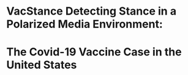 # VacStance Detecting Stance in a Polarized Media Environment: 
# The Covid-19 Vaccine Case in the United States 
